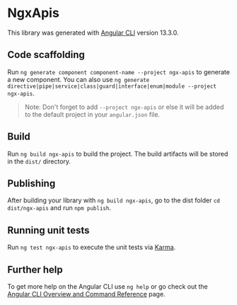 # NgxApis

This library was generated with [Angular CLI](https://github.com/angular/angular-cli) version 13.3.0.

## Code scaffolding

Run `ng generate component component-name --project ngx-apis` to generate a new component. You can also use `ng generate directive|pipe|service|class|guard|interface|enum|module --project ngx-apis`.
> Note: Don't forget to add `--project ngx-apis` or else it will be added to the default project in your `angular.json` file. 

## Build

Run `ng build ngx-apis` to build the project. The build artifacts will be stored in the `dist/` directory.

## Publishing

After building your library with `ng build ngx-apis`, go to the dist folder `cd dist/ngx-apis` and run `npm publish`.

## Running unit tests

Run `ng test ngx-apis` to execute the unit tests via [Karma](https://karma-runner.github.io).

## Further help

To get more help on the Angular CLI use `ng help` or go check out the [Angular CLI Overview and Command Reference](https://angular.io/cli) page.
